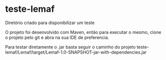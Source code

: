 # teste-lemaf
Diretório criado para disponibilizar um teste 


O projeto foi desenvolvido com Maven, então para executar o mesmo, clone o projeto pelo git e abra na sua IDE de preferencia.



Para testar diretamente o .jar basta seguir o caminho do projeto
teste-lemaf/Lemaf/target/Lemaf-1.0-SNAPSHOT-jar-with-dependencies.jar


